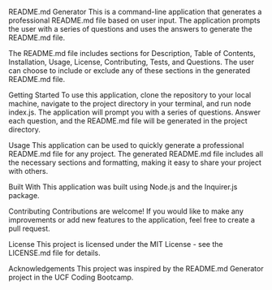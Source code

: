 README.md Generator
This is a command-line application that generates a professional README.md file based on user input. The application prompts the user with a series of questions and uses the answers to generate the README.md file.

The README.md file includes sections for Description, Table of Contents, Installation, Usage, License, Contributing, Tests, and Questions. The user can choose to include or exclude any of these sections in the generated README.md file.

Getting Started
To use this application, clone the repository to your local machine, navigate to the project directory in your terminal, and run node index.js. The application will prompt you with a series of questions. Answer each question, and the README.md file will be generated in the project directory.

Usage
This application can be used to quickly generate a professional README.md file for any project. The generated README.md file includes all the necessary sections and formatting, making it easy to share your project with others.

Built With
This application was built using Node.js and the Inquirer.js package.

Contributing
Contributions are welcome! If you would like to make any improvements or add new features to the application, feel free to create a pull request.

License
This project is licensed under the MIT License - see the LICENSE.md file for details.

Acknowledgements
This project was inspired by the README.md Generator project in the UCF Coding Bootcamp.